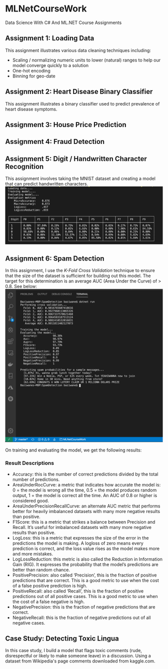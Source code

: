 # MLNetCourseWork
Data Science With C# And ML.NET Course Assignments

## Assignment 1: Loading Data
This assignment illustrates various data cleaning techniques including:
* Scaling / normalizing numeric units to lower (natural) ranges to help our model converge quickly to a solution
* One-hot encoding 
* Binning for geo-date

## Assignment 2: Heart Disease Binary Classifier
This assignment illustrates a binary classifier used to predict prevalence of heart disease symptoms.

## Assignment 3: House Price Prediction

## Assignment 4: Fraud Detection

## Assignment 5: Digit / Handwritten Character Recognition
This assignment involves taking the MNIST dataset and creating a model that can predict handwritten characters. 
![](digit_recognition_results.png)

## Assignment 6: Spam Detection
In this assignment, I use the *K-Fold Cross Validation* technique to ensure that the size of the dataset is sufficient for building out this model. The target for this determination is an average AUC (Area Under the Curve) of > 0.8. See below:
![](spam_detection_results.png)

On training and evaluating the model, we get the following results:

### Result Descriptions
* Accuracy: this is the number of correct predictions divided by the total number of predictions.
* AreaUnderRocCurve: a metric that indicates how accurate the model is: 0 = the model is wrong all the time, 0.5 = the model produces random output, 1 = the model is correct all the time. An AUC of 0.8 or higher is considered good.
* AreaUnderPrecisionRecallCurve: an alternate AUC metric that performs better for heavily imbalanced datasets with many more negative results than positive.
* F1Score: this is a metric that strikes a balance between Precision and Recall. It’s useful for imbalanced datasets with many more negative results than positive.
* LogLoss: this is a metric that expresses the size of the error in the predictions the model is making. A logloss of zero means every prediction is correct, and the loss value rises as the model makes more and more mistakes.
* LogLossReduction: this metric is also called the Reduction in Information Gain (RIG). It expresses the probability that the model’s predictions are better than random chance.
* PositivePrecision: also called ‘Precision’, this is the fraction of positive predictions that are correct. This is a good metric to use when the cost of a false positive prediction is high.
* PositiveRecall: also called ‘Recall’, this is the fraction of positive predictions out of all positive cases. This is a good metric to use when the cost of a false negative is high.
* NegativePrecision: this is the fraction of negative predictions that are correct.
* NegativeRecall: this is the fraction of negative predictions out of all negative cases.

## Case Study: Detecting Toxic Lingua
In this case study, I build a model that flags toxic comments (rude, disrespectful or likely to make someone leave) in a discussion. Using a dataset from Wikipedia's page comments downloaded from kaggle.com. 